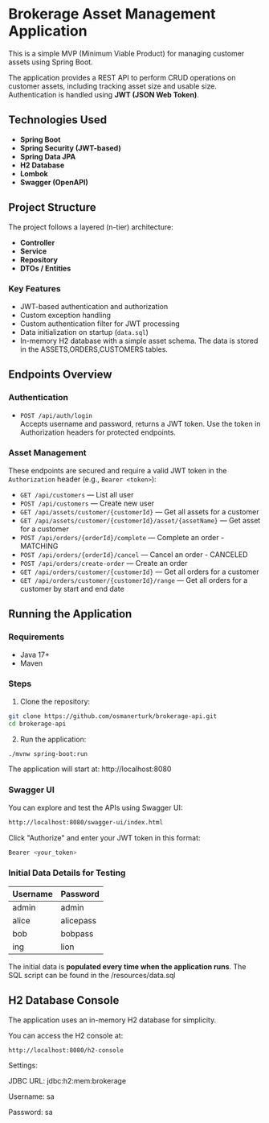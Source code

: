 # Brokerage Asset Management Application

This is a simple MVP (Minimum Viable Product) for managing customer assets using Spring Boot.

The application provides a REST API to perform CRUD operations on customer assets, including tracking asset size and usable size.  
Authentication is handled using **JWT (JSON Web Token)**.

## Technologies Used

- **Spring Boot**
- **Spring Security (JWT-based)**
- **Spring Data JPA**
- **H2 Database**
- **Lombok**
- **Swagger (OpenAPI)**

## Project Structure

The project follows a layered (n-tier) architecture:

- **Controller**
- **Service**
- **Repository**
- **DTOs / Entities**

### Key Features

- JWT-based authentication and authorization
- Custom exception handling
- Custom authentication filter for JWT processing
- Data initialization on startup (`data.sql`)
- In-memory H2 database with a simple asset schema. The data is stored in the ASSETS,ORDERS,CUSTOMERS tables.


## Endpoints Overview

### Authentication

- `POST /api/auth/login`  
  Accepts username and password, returns a JWT token.
  Use the token in Authorization headers for protected endpoints.

### Asset Management

These endpoints are secured and require a valid JWT token in the `Authorization` header (e.g., `Bearer <token>`):

- `GET /api/customers` — List all user
- `POST /api/customers` — Create new user
- `GET /api/assets/customer/{customerId}` — Get all assets for a customer
- `GET /api/assets/customer/{customerId}/asset/{assetName}` — Get asset for a customer
- `POST /api/orders/{orderId}/complete` — Complete an order - MATCHING
- `POST /api/orders/{orderId}/cancel` — Cancel an order - CANCELED
- `POST /api/orders/create-order` — Create an order 
- `GET /api/orders/customer/{customerId}` — Get all orders for a customer 
- `GET /api/orders/customer/{customerId}/range` — Get all orders for a customer by start and end date

## Running the Application

### Requirements

- Java 17+
- Maven

### Steps

1. Clone the repository:

```bash
git clone https://github.com/osmanerturk/brokerage-api.git
cd brokerage-api
```

2. Run the application:

```bash
./mvnw spring-boot:run
```
The application will start at: http://localhost:8080

### Swagger UI
You can explore and test the APIs using Swagger UI:

```bash
http://localhost:8080/swagger-ui/index.html
```
Click "Authorize" and enter your JWT token in this format:

```bash
Bearer <your_token>
```

### Initial Data Details for Testing

| Username | Password  |
| -------- | --------- |
| admin    | admin     |
| alice    | alicepass |
| bob      | bobpass   |
| ing      | lion      |

The initial data is **populated every time when the application runs**.
The SQL script can be found in the /resources/data.sql


## H2 Database Console
The application uses an in-memory H2 database for simplicity.

You can access the H2 console at:

```bash
http://localhost:8080/h2-console
```

Settings:

JDBC URL: jdbc:h2:mem:brokerage

Username: sa

Password: sa

